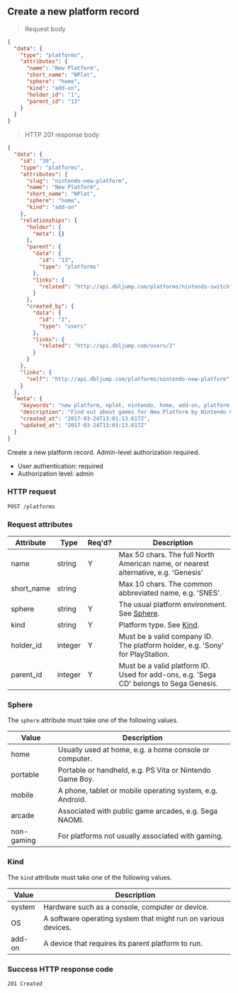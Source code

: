 ## <a name="platforms_create"></a>Create a new platform record

> Request body

```JSON
{
  "data": {
    "type": "platforms",
    "attributes": {
      "name": "New Platform",
      "short_name": "NPlat",
      "sphere": "home",
      "kind": "add-on",
      "holder_id": "1",
      "parent_id": "13"
    }
  }
}
```

> HTTP 201 response body

```JSON
{
  "data": {
    "id": "39",
    "type": "platforms",
    "attributes": {
      "slug": "nintendo-new-platform",
      "name": "New Platform",
      "short_name": "NPlat",
      "sphere": "home",
      "kind": "add-on"
    },
    "relationships": {
      "holder": {
        "meta": {}
      },
      "parent": {
        "data": {
          "id": "13",
          "type": "platforms"
        },
        "links": {
          "related": "http://api.dbljump.com/platforms/nintendo-switch"
        }
      },
      "created_by": {
        "data": {
          "id": "2",
          "type": "users"
        },
        "links": {
          "related": "http://api.dbljump.com/users/2"
        }
      }
    },
    "links": {
      "self": "http://api.dbljump.com/platforms/nintendo-new-platform"
    }
  },
  "meta": {
    "keywords": "new platform, nplat, nintendo, home, add-on, platform, dbljump, video games, pc games, gaming",
    "description": "Find out about games for New Platform by Nintendo Co., Ltd. at Dbljump, the video game reference.",
    "created_at": "2017-03-24T13:01:13.617Z",
    "updated_at": "2017-03-24T13:01:13.617Z"
  }
}
```

Create a new platform record. Admin-level authorization required.

* User authentication: required
* Authorization level: admin

### HTTP request

`POST /platforms`

### Request attributes

Attribute | Type | Req'd? | Description
--------- | ---- | ------ | -----------
name | string | Y | Max 50 chars. The full North American name, or nearest alternative, e.g. 'Genesis'
short_name | string | | Max 10 chars. The common abbreviated name, e.g. 'SNES'.
sphere | string | Y | The usual platform environment. See [Sphere](#platforms_sphere).
kind | string | Y | Platform type. See [Kind](#platforms_kind).
holder_id | integer | Y | Must be a valid company ID. The platform holder, e.g. 'Sony' for PlayStation.
parent_id | integer | Y | Must be a valid platform ID. Used for add-ons, e.g. 'Sega CD' belongs to Sega Genesis.

### <a name="platforms_sphere"></a>Sphere

The `sphere` attribute must take one of the following values.

Value | Description
----- | -----------
home | Usually used at home, e.g. a home console or computer.
portable | Portable or handheld, e.g. PS Vita or Nintendo Game Boy.
mobile | A phone, tablet or mobile operating system, e.g. Android.
arcade | Associated with public game arcades, e.g. Sega NAOMI.
non-gaming | For platforms not usually associated with gaming.

### <a name="platforms_kind"></a>Kind

The `kind` attribute must take one of the following values.

Value | Description
----- | -----------
system | Hardware such as a console, computer or device.
OS | A software operating system that might run on various devices.
add-on | A device that requires its parent platform to run.

### Success HTTP response code

`201 Created`
